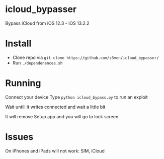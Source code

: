 # icloud_bypasser
Bypass iCloud from iOS 12.3 - iOS 13.2.2
# Install
* Clone repo via `git clone https://github.com/z3ven/icloud_bypasser/`
* Run `./dependenences.sh`

# Running
Connect your device
Type `python icloud_bypass.py` to run an exploit

Wait untill it writes connected and wait a little bit

It will remove Setup.app and you will go to lock screen

# Issues
On iPhones and iPads will not work: SIM, iCloud

